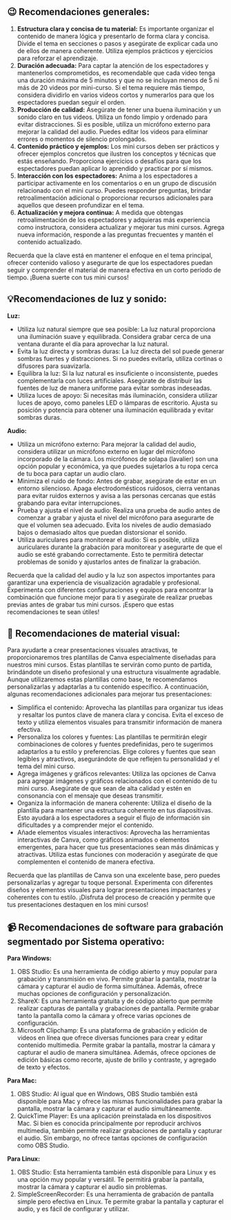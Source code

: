 ## 😉 Recomendaciones generales:

1. **Estructura clara y concisa de tu material:** Es importante organizar el contenido de manera lógica y presentarlo de forma clara y concisa. Divide el tema en secciones o pasos y asegúrate de explicar cada uno de ellos de manera coherente. Utiliza ejemplos prácticos y ejercicios para reforzar el aprendizaje.
2. **Duración adecuada:** Para captar la atención de los espectadores y mantenerlos comprometidos, es recomendable que cada video tenga una duración máxima de 5 minutos y que no se incluyan menos de 5 ni más de 20 videos por mini-curso. Si el tema requiere más tiempo, considera dividirlo en varios videos cortos y numerarlos para que los espectadores puedan seguir el orden.
3. **Producción de calidad:** Asegúrate de tener una buena iluminación y un sonido claro en tus videos. Utiliza un fondo limpio y ordenado para evitar distracciones. Si es posible, utiliza un micrófono externo para mejorar la calidad del audio. Puedes editar los videos para eliminar errores o momentos de silencio prolongados.
4. **Contenido práctico y ejemplos:** Los mini cursos deben ser prácticos y ofrecer ejemplos concretos que ilustren los conceptos y técnicas que estás enseñando. Proporciona ejercicios o desafíos para que los espectadores puedan aplicar lo aprendido y practicar por sí mismos.
5. **Interacción con los espectadores:** Anima a los espectadores a participar activamente en los comentarios o en un grupo de discusión relacionado con el mini curso. Puedes responder preguntas, brindar retroalimentación adicional o proporcionar recursos adicionales para aquellos que deseen profundizar en el tema.
6. **Actualización y mejora continua:** A medida que obtengas retroalimentación de los espectadores y adquieras más experiencia como instructora, considera actualizar y mejorar tus mini cursos. Agrega nueva información, responde a las preguntas frecuentes y mantén el contenido actualizado.

Recuerda que la clave está en mantener el enfoque en el tema principal, ofrecer contenido valioso y asegurarte de que los espectadores puedan seguir y comprender el material de manera efectiva en un corto período de tiempo. ¡Buena suerte con tus mini cursos!


## 💡Recomendaciones de luz y sonido:

**Luz:**

- Utiliza luz natural siempre que sea posible: La luz natural proporciona una iluminación suave y equilibrada. Considera grabar cerca de una ventana durante el día para aprovechar la luz natural.
- Evita la luz directa y sombras duras: La luz directa del sol puede generar sombras fuertes y distracciones. Si no puedes evitarla, utiliza cortinas o difusores para suavizarla.
- Equilibra la luz: Si la luz natural es insuficiente o inconsistente, puedes complementarla con luces artificiales. Asegúrate de distribuir las fuentes de luz de manera uniforme para evitar sombras indeseadas.
- Utiliza luces de apoyo: Si necesitas más iluminación, considera utilizar luces de apoyo, como paneles LED o lámparas de escritorio. Ajusta su posición y potencia para obtener una iluminación equilibrada y evitar sombras duras.

**Audio:**

- Utiliza un micrófono externo: Para mejorar la calidad del audio, considera utilizar un micrófono externo en lugar del micrófono incorporado de la cámara. Los micrófonos de solapa (lavalier) son una opción popular y económica, ya que puedes sujetarlos a tu ropa cerca de tu boca para captar un audio claro.
- Minimiza el ruido de fondo: Antes de grabar, asegúrate de estar en un entorno silencioso. Apaga electrodomésticos ruidosos, cierra ventanas para evitar ruidos externos y avisa a las personas cercanas que estás grabando para evitar interrupciones.
- Prueba y ajusta el nivel de audio: Realiza una prueba de audio antes de comenzar a grabar y ajusta el nivel del micrófono para asegurarte de que el volumen sea adecuado. Evita los niveles de audio demasiado bajos o demasiado altos que puedan distorsionar el sonido.
- Utiliza auriculares para monitorear el audio: Si es posible, utiliza auriculares durante la grabación para monitorear y asegurarte de que el audio se esté grabando correctamente. Esto te permitirá detectar problemas de sonido y ajustarlos antes de finalizar la grabación.

Recuerda que la calidad del audio y la luz son aspectos importantes para garantizar una experiencia de visualización agradable y profesional. Experimenta con diferentes configuraciones y equipos para encontrar la combinación que funcione mejor para ti y asegúrate de realizar pruebas previas antes de grabar tus mini cursos. ¡Espero que estas recomendaciones te sean útiles!

## 👀 Recomendaciones de material visual:

Para ayudarte a crear presentaciones visuales atractivas, te proporcionaremos tres plantillas de Canva especialmente diseñadas para nuestros mini cursos. Estas plantillas te servirán como punto de partida, brindándote un diseño profesional y una estructura visualmente agradable. Aunque utilizaremos estas plantillas como base, te recomendamos personalizarlas y adaptarlas a tu contenido específico. A continuación, algunas recomendaciones adicionales para mejorar tus presentaciones:

- Simplifica el contenido: Aprovecha las plantillas para organizar tus ideas y resaltar los puntos clave de manera clara y concisa. Evita el exceso de texto y utiliza elementos visuales para transmitir información de manera efectiva.
- Personaliza los colores y fuentes: Las plantillas te permitirán elegir combinaciones de colores y fuentes predefinidas, pero te sugerimos adaptarlos a tu estilo y preferencias. Elige colores y fuentes que sean legibles y atractivos, asegurándote de que reflejen tu personalidad y el tema del mini curso.
- Agrega imágenes y gráficos relevantes: Utiliza las opciones de Canva para agregar imágenes y gráficos relacionados con el contenido de tu mini curso. Asegúrate de que sean de alta calidad y estén en consonancia con el mensaje que deseas transmitir.
- Organiza la información de manera coherente: Utiliza el diseño de la plantilla para mantener una estructura coherente en tus diapositivas. Esto ayudará a los espectadores a seguir el flujo de información sin dificultades y a comprender mejor el contenido.
- Añade elementos visuales interactivos: Aprovecha las herramientas interactivas de Canva, como gráficos animados o elementos emergentes, para hacer que tus presentaciones sean más dinámicas y atractivas. Utiliza estas funciones con moderación y asegúrate de que complementen el contenido de manera efectiva.

Recuerda que las plantillas de Canva son una excelente base, pero puedes personalizarlas y agregar tu toque personal. Experimenta con diferentes diseños y elementos visuales para lograr presentaciones impactantes y coherentes con tu estilo. ¡Disfruta del proceso de creación y permite que tus presentaciones destaquen en los mini cursos!

## 📹 Recomendaciones de software para grabación segmentado por Sistema operativo:

**Para Windows:**

1. OBS Studio: Es una herramienta de código abierto y muy popular para grabación y transmisión en vivo. Permite grabar la pantalla, mostrar la cámara y capturar el audio de forma simultánea. Además, ofrece muchas opciones de configuración y personalización.
2. ShareX: Es una herramienta gratuita y de código abierto que permite realizar capturas de pantalla y grabaciones de pantalla. Permite grabar tanto la pantalla como la cámara y ofrece varias opciones de configuración.
3. Microsoft Clipchamp: Es una plataforma de grabación y edición de videos en línea que ofrece diversas funciones para crear y editar contenido multimedia. Permite grabar la pantalla, mostrar la cámara y capturar el audio de manera simultánea. Además, ofrece opciones de edición básicas como recorte, ajuste de brillo y contraste, y agregado de texto y efectos.

**Para Mac:**

1. OBS Studio: Al igual que en Windows, OBS Studio también está disponible para Mac y ofrece las mismas funcionalidades para grabar la pantalla, mostrar la cámara y capturar el audio simultáneamente.
2. QuickTime Player: Es una aplicación preinstalada en los dispositivos Mac. Si bien es conocida principalmente por reproducir archivos multimedia, también permite realizar grabaciones de pantalla y capturar el audio. Sin embargo, no ofrece tantas opciones de configuración como OBS Studio.

**Para Linux:**

1. OBS Studio: Esta herramienta también está disponible para Linux y es una opción muy popular y versátil. Te permitirá grabar la pantalla, mostrar la cámara y capturar el audio sin problemas.
2. SimpleScreenRecorder: Es una herramienta de grabación de pantalla simple pero efectiva en Linux. Te permite grabar la pantalla y capturar el audio, y es fácil de configurar y utilizar.
